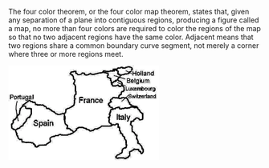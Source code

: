 The four color theorem, or the four color map theorem, states that, given any separation of a plane into contiguous regions, producing a figure called a map, no more than four colors are required to color the regions of the map so that no two adjacent regions have the same color. Adjacent means that two regions share a common boundary curve segment, not merely a corner where three or more regions meet.

![pic](https://github.com/nfedyashev/minizinc-examples/raw/master/four-color-problem/map01.gif)
